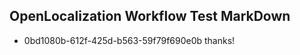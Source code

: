 ## OpenLocalization Workflow Test MarkDown
* 0bd1080b-612f-425d-b563-59f79f690e0b 
thanks!<!--HONumber=Mar16_HO2-->
